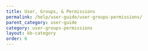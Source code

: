 ```yaml
---
title: User, Groups, & Permissions
permalink: /help/user-guide/user-groups-permissions/
parent_category: user-guide
category: user-groups-permissions
layout: kb-category
order: 6
---
```

